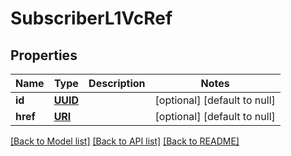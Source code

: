 # SubscriberL1VcRef
## Properties

Name | Type | Description | Notes
------------ | ------------- | ------------- | -------------
**id** | [**UUID**](UUID.md) |  | [optional] [default to null]
**href** | [**URI**](URI.md) |  | [optional] [default to null]

[[Back to Model list]](../README.md#documentation-for-models) [[Back to API list]](../README.md#documentation-for-api-endpoints) [[Back to README]](../README.md)

